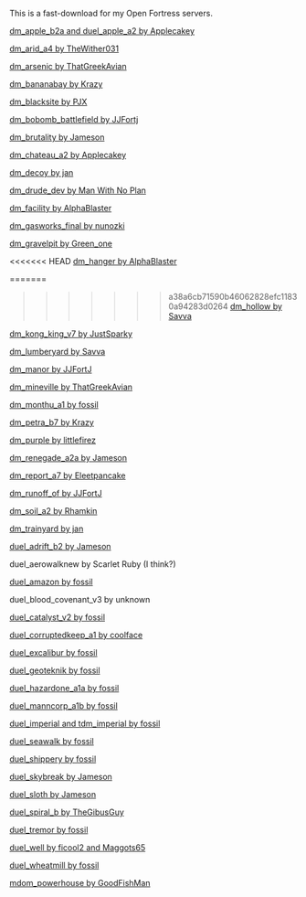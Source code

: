This is a fast-download for my Open Fortress servers.


[dm_apple_b2a and duel_apple_a2 by Applecakey](https://tf2maps.net/downloads/apple.11921/)

[dm_arid_a4 by TheWither031](https://tf2maps.net/downloads/arid.14373/)

[dm_arsenic by ThatGreekAvian](https://gamebanana.com/mods/151060)

[dm_bananabay by Krazy](https://gamebanana.com/mods/308878)

[dm_blacksite by PJX](https://tf2maps.net/downloads/blacksite-deathmatch.13064/)

[dm_bobomb_battlefield by JJFortj](https://gamebanana.com/mods/391065)

[dm_brutality by Jameson](https://tf2maps.net/downloads/brutality-72h.14314/)

[dm_chateau_a2 by Applecakey](https://tf2maps.net/downloads/chateau.12715/)

[dm_decoy by jan](https://gamebanana.com/mods/308687)

[dm_drude_dev by Man With No Plan](https://gamebanana.com/mods/151067)

[dm_facility by AlphaBlaster](https://tf2maps.net/downloads/chemical-warfare-facility-goldeneye-007.14468/)

[dm_gasworks_final by nunozki](https://gamebanana.com/mods/151097)

[dm_gravelpit by Green_one](https://gamebanana.com/mods/396140)

<<<<<<< HEAD
[dm_hanger by AlphaBlaster](https://tf2maps.net/downloads/e1m1-hangar.14467/)

=======
>>>>>>> a38a6cb71590b46062828efc11830a94283d0264
[dm_hollow by Savva](https://gamebanana.com/mods/151101)

[dm_kong_king_v7 by JustSparky](https://gamebanana.com/mods/151104)

[dm_lumberyard by Savva](https://gamebanana.com/mods/151107)

[dm_manor by JJFortJ](https://gamebanana.com/mods/387784)

[dm_mineville by ThatGreekAvian](https://gamebanana.com/mods/151074)

[dm_monthu_a1 by fossil](https://tf2maps.net/downloads/monthu.12586/)

[dm_petra_b7 by Krazy](https://gamebanana.com/mods/151077)

[dm_purple by littlefirez](https://gamebanana.com/mods/385024)

[dm_renegade_a2a by Jameson](https://gamebanana.com/mods/298546)

[dm_report_a7 by Eleetpancake](https://gamebanana.com/mods/151080)

[dm_runoff_of by JJFortJ](https://gamebanana.com/mods/386727)

[dm_soil_a2 by Rhamkin](https://tf2maps.net/downloads/dm_soil.13093/)

[dm_trainyard by jan](https://gamebanana.com/mods/313810)

[duel_adrift_b2 by Jameson](https://tf2maps.net/downloads/adrift.13046/)

duel_aerowalknew by Scarlet Ruby (I think?)

[duel_amazon by fossil](https://tf2maps.net/downloads/amazon.12811/)

duel_blood_covenant_v3 by unknown

[duel_catalyst_v2 by fossil](https://tf2maps.net/downloads/the-catalyst.12074/)

[duel_corruptedkeep_a1 by coolface](https://tf2maps.net/downloads/corrupted-keep.12607/)

[duel_excalibur by fossil](https://tf2maps.net/threads/excalibur.45924/)

[duel_geoteknik by fossil](https://tf2maps.net/downloads/geoteknik.12689/)

[duel_hazardone_a1a by fossil](https://tf2maps.net/downloads/hazardzone.13073/)

[duel_manncorp_a1b by fossil](https://tf2maps.net/downloads/mann-corp.13272/)

[duel_imperial and tdm_imperial by fossil](https://tf2maps.net/downloads/imperial.11859/)

[duel_seawalk by fossil](https://tf2maps.net/downloads/seawalk.11966/)

[duel_shippery by fossil](https://tf2maps.net/downloads/shippery.12668/)

[duel_skybreak by Jameson](https://tf2maps.net/downloads/skybreak.12766/)

[duel_sloth by Jameson](https://tf2maps.net/downloads/sloth.12710/)

[duel_spiral_b by TheGibusGuy](https://tf2maps.net/downloads/spiral.12724/)

[duel_tremor by fossil](https://tf2maps.net/downloads/tremor.11906/)

[duel_well by ficool2 and Maggots65](https://gamebanana.com/mods/151048)

[duel_wheatmill by fossil](https://tf2maps.net/downloads/wheatmill.12878/)

[mdom_powerhouse by GoodFishMan](https://gamebanana.com/mods/313512)

